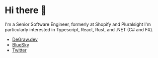 # Hi there 👋
I'm a Senior Software Engineer, formerly at Shopify and Pluralsight
I'm particularly interested in Typescript, React, Rust, and .NET (C# and F#).

- [DeGraw.dev](http://degraw.dev)
- [BlueSky](https://bsky.app/profile/degraw.dev)
- [Twitter](https://twitter.com/rawdeg)

